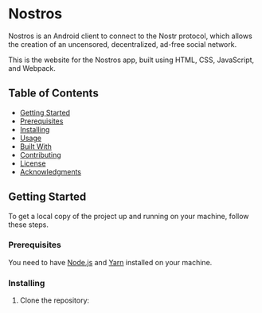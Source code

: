 # Nostros

Nostros is an Android client to connect to the Nostr protocol, which allows the creation of an uncensored, decentralized, ad-free social network.

This is the website for the Nostros app, built using HTML, CSS, JavaScript, and Webpack.

## Table of Contents

- [Getting Started](#getting-started)
- [Prerequisites](#prerequisites)
- [Installing](#installing)
- [Usage](#usage)
- [Built With](#built-with)
- [Contributing](#contributing)
- [License](#license)
- [Acknowledgments](#acknowledgments)

## Getting Started

To get a local copy of the project up and running on your machine, follow these steps.

### Prerequisites

You need to have [Node.js](https://nodejs.org/en/) and [Yarn](https://yarnpkg.com/) installed on your machine.

### Installing

1. Clone the repository: